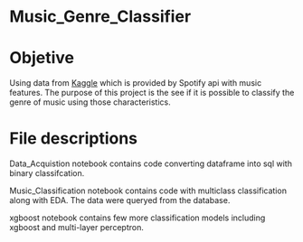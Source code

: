 # Music_Genre_Classifier

# Objetive

Using data from [Kaggle](https://www.kaggle.com/mrmorj/dataset-of-songs-in-spotify?select=genres_v2.csv) which is provided by Spotify api with music features. The purpose of this project is the see if it is possible to classify the genre of music using those characteristics.

# File descriptions

Data_Acquistion notebook contains code converting dataframe into sql with binary classifcation.

Music_Classification notebook contains code with multiclass classification along with EDA. The data were queryed from the database.

xgboost notebook contains few more classification models including xgboost and multi-layer perceptron.

